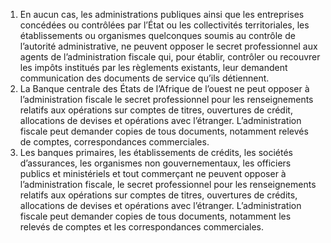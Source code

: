 1) En aucun cas, les administrations publiques ainsi que les entreprises concédées ou contrôlées par l’État ou les collectivités territoriales, les établissements ou organismes  quelconques  soumis  au  contrôle  de  l’autorité  administrative,  ne  peuvent opposer le secret professionnel aux agents de l’administration fiscale qui, pour établir, contrôler ou recouvrer les impôts institués par les règlements existants, leur demandent communication des documents de service qu’ils détiennent.
2) La  Banque  centrale  des  États  de  l’Afrique  de  l’ouest  ne  peut  opposer  à
l’administration  fiscale  le  secret  professionnel  pour  les  renseignements  relatifs  aux opérations sur comptes de titres, ouvertures de crédit, allocations de devises et opérations avec  l’étranger.  L’administration  fiscale  peut  demander  copies  de  tous  documents, notamment relevés de comptes, correspondances commerciales.
3) Les banques primaires, les établissements de crédits, les sociétés d’assurances, les
organismes non gouvernementaux, les officiers publics et ministériels et tout commerçant ne  peuvent  opposer  à  l’administration  fiscale,  le  secret  professionnel  pour  les renseignements  relatifs  aux  opérations  sur  comptes  de  titres,  ouvertures  de  crédits, allocations de devises et opérations avec l’étranger.
L’administration fiscale peut demander copies de tous documents, notamment les relevés de comptes et les correspondances commerciales.